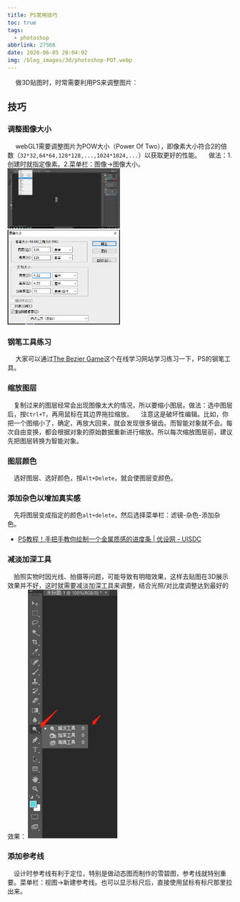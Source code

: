 ```yaml
---
title: PS常用技巧
toc: true
tags:
  - photoshop
abbrlink: 27566
date: 2020-06-05 20:04:02
img: /blog_images/3d/photoshop-POT.webp
---
```


&emsp; 做3D贴图时，时常需要利用PS来调整图片：

## 技巧

### 调整图像大小
&emsp; webGL1需要调整图片为POW大小（Power Of Two），即像素大小符合2的倍数（`32*32,64*64,128*128,...,1024*1024,...`）以获取更好的性能。
&emsp;做法：1.创建时就指定像素。2.菜单栏：图像->图像大小。
<img alt="POT" src="/blog_images/3d/photoshop-POT.webp" style="width:50%;">
<img alt="POT" src="/blog_images/3d/photoshop-POT2.png" style="width:50%;">

### 钢笔工具练习
&emsp; 大家可以通过[The Bezier Game](https://bezier.method.ac/)这个在线学习网站学习练习一下，PS的钢笔工具。

### 缩放图层
&emsp;复制过来的图层经常会出现图像太大的情况，所以要缩小图层。做法：选中图层后，按`Ctrl+T`，再用鼠标在其边界拖拉缩放。
&emsp;注意这是破坏性编辑。比如，你把一个图缩小了，确定，再放大回来，就会发现很多锯齿。而智能对象就不会。每次自由变换，都会根据对象的原始数据重新进行缩放。所以每次缩放图层前，建议先把图层转换为智能对象。

### 图层颜色
&emsp;选好图层、选好颜色，按`Alt+Delete`，就会使图层变颜色。

### 添加杂色以增加真实感
&emsp;先将图层变成指定的颜色`alt+delete`，然后选择菜单栏：滤镜-杂色-添加杂色。
- [PS教程！手把手教你绘制一个金属质感的进度条 \| 优设网 - UISDC](https://www.uisdc.com/photoshop-iron-progress-bar)

### 减淡加深工具
&emsp;拍照实物时因光线、拍摄等问题，可能导致有明暗效果，这样去贴图在3D展示效果并不好，这时就需要减淡加深工具来调整，结合光照/对比度调整达到最好的效果：
<img alt="PS减淡加深工具" src="/blog_images/3d/PS减淡加深工具.png" style="width:200px;">

### 添加参考线
&emsp;设计时参考线有利于定位，特别是做动态图而制作的雪碧图，参考线就特别重要。菜单栏：视图->新建参考线。也可以显示标尺后，直接使用鼠标有标尺那里拉出来。



